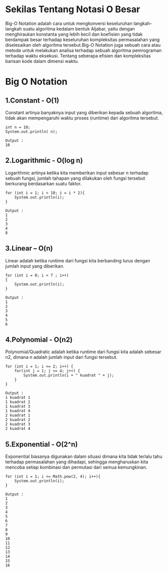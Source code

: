 # Sekilas Tentang Notasi O Besar
Big-O Notation adalah cara untuk mengkonversi keseluruhan langkah-langkah suatu algoritma kedalam bentuk Aljabar, yaitu dengan menghiraukan konstanta yang lebih kecil dan koefisien yang tidak berdampak besar terhadap keseluruhan kompleksitas permasalahan yang diselesaikan oleh algoritma tersebut.Big-O Notation juga sebuah cara atau metode untuk melakukan analisa terhadap sebuah algoritma pemrograman terhadap waktu eksekusi. Tentang seberapa efisien dan kompleksitas barisan kode dalam dimensi waktu.
# **Big O Notation**
1.Constant - O(1)
---
Constant artinya banyaknya input yang diberikan kepada sebuah algoritma, tidak akan mempengaruhi waktu proses (runtime) dari algoritma tersebut.
```
int n = 10;
System.out.println( n);
```
```
Output :
10
```
2.Logarithmic - O(log n)
---
Logarithmic  artinya ketika kita memberikan input sebesar n terhadap sebuah fungsi, jumlah tahapan yang dilakukan oleh fungsi tersebut berkurang berdasarkan suatu faktor.
```
for (int i = 1; i < 10; i = i * 2){
    System.out.println(i);
}
```
```
Output :
1
2
3
4
8
```
3.Linear – O(n)
---
Linear  adalah ketika runtime dari fungsi kita berbanding lurus dengan jumlah input yang diberikan.
```
for (int i = 0; i < 7 ; i++) 
{
    System.out.println(i);
}
```
```
Output :
1
2
3
4
5
6
```
4.Polynomial - O(n2)
---
Polynomial/Quadratic adalah ketika runtime dari fungsi kita adalah sebesar n2, dimana n adalah jumlah input dari fungsi tersebut.
```
for (int i = 1; i <= 2; i++) {
    for(int j = 1; j <= 4; j++) {
        System.out.println(i + " kuadrat " + j);
    }
}
```
```
Output :
1 kuadrat 1
1 kuadrat 2
1 kuadrat 3
1 kuadrat 4
2 kuadrat 1
2 kuadrat 2
2 kuadrat 3
2 kuadrat 4
```
5.Exponential - O(2^n)
---
Exponential biasanya digunakan dalam situasi dimana kita tidak terlalu tahu terhadap permasalahan yang dihadapi, sehingga mengharuskan kita mencoba setiap kombinasi dan permutasi dari semua kemungkinan.
```
for (int i = 1; i <= Math.pow(2, 4); i++){
    System.out.println(i);
}
```
```
Output :
1
2
3
4
5
6
7
8
9
10
11
12
13
14
15
16
```
